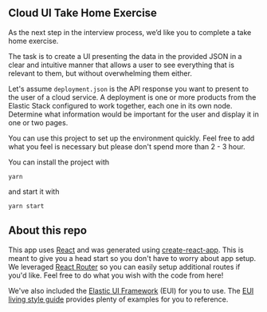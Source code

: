 ## Cloud UI Take Home Exercise

As the next step in the interview process, we’d like you to complete a take home exercise.

The task is to create a UI presenting the data in the provided JSON in a clear and intuitive manner that allows a user to see everything that is relevant to them, but without overwhelming them either.

Let's assume `deployment.json` is the API response you want to present to the user of a cloud service.
A deployment is one or more products from the Elastic Stack configured to work together, each one in its own node.
Determine what information would be important for the user and display it in one or two pages.

You can use this project to set up the environment quickly.
Feel free to add what you feel is necessary but please don't spend more than 2 - 3 hour.

You can install the project with

```
yarn
```

and start it with

```
yarn start
```

## About this repo

This app uses [React](https://reactjs.org/) and was generated using [create-react-app](https://github.com/facebook/create-react-app). This is meant to give you a head start so you don't have to worry about app setup. We leveraged [React Router](https://github.com/ReactTraining/react-router) so you can easily setup additional routes if you'd like. Feel free to do what you wish with the code from here!

We've also included the [Elastic UI Framework](https://github.com/elastic/eui) (EUI) for you to use.  The [EUI living style guide](https://elastic.github.io/eui/#/) provides plenty of examples for you to reference. 

